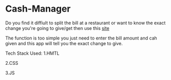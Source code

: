 # Cash-Manager
Do you find it diffiult to split the bill at a restaurant or want to know the exact change you're going to give/get then use this [site](https://cash-manager-js.netlify.app/)


The function is too simple you just need to enter the bill amount and cah given and this app will tell you the exact change to give.

Tech Stack Used:
1.HMTL

2.CSS


3.JS
